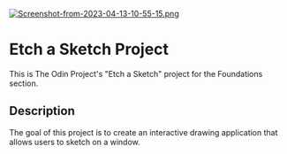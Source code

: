 [![Screenshot-from-2023-04-13-10-55-15.png](https://i.postimg.cc/C1W8dTRr/Screenshot-from-2023-04-13-10-55-15.png)](https://postimg.cc/9RY0Nkty)

# Etch a Sketch Project

This is The Odin Project's "Etch a Sketch" project for the Foundations section.

## Description

The goal of this project is to create an interactive drawing application that allows users to sketch on a window.